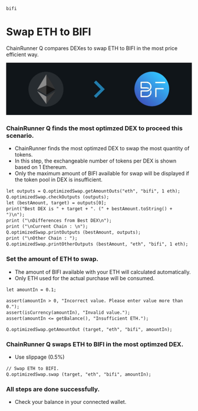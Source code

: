 ```meta-Currency
bifi
```

# Swap ETH to BIFI

ChainRunner Q compares DEXes to swap ETH to BIFI in the most price efficient way.

![title](/imgs/ETHtoBIFI.jpg)

### ChainRunner Q finds the most optimzed DEX to proceed this scenario.

- ChainRunner finds the most optimzed DEX to swap the most quantity of tokens.
- In this step, the exchangeable number of tokens per DEX is shown based on 1 Ethereum.
- Only the maximum amount of BIFI available for swap will be displayed if the token pool in DEX is insufficient.

```output-Dynamic
let outputs = Q.optimizedSwap.getAmountOuts("eth", "bifi", 1 eth);
Q.optimizedSwap.checkOutputs (outputs);
let (bestAmount, target) = outputs[0];
print("Best DEX is " + target + ". (" + bestAmount.toString() + ")\n");
print ("\nDifferences from Best DEX\n");
print ("\nCurrent Chain : \n");
Q.optimizedSwap.printOutputs (bestAmount, outputs);
print ("\nOther Chain : ");
Q.optimizedSwap.printOtherOutputs (bestAmount, "eth", "bifi", 1 eth);
```

### Set the amount of ETH to swap.

- The amount of BIFI available with your ETH will calculated automatically.
- Only ETH used for the actual purchase will be consumed.

```input-Dynamic ETH
let amountIn = 0.1;
```

```input-Verify
assert(amountIn > 0, "Incorrect value. Please enter value more than 0.");
assert(isCurrency(amountIn), "Invalid value.");
assert(amountIn <= getBalance(), "Insufficient ETH.");
```

```output-Dynamic BIFI
Q.optimizedSwap.getAmountOut (target, "eth", "bifi", amountIn);
```

### ChainRunner Q swaps ETH to BIFI in the most optimzed DEX.

- Use slippage (0.5%)

```taster
// Swap ETH to BIFI.
Q.optimizedSwap.swap (target, "eth", "bifi", amountIn);
```

### All steps are done successfully.

- Check your balance in your connected wallet.
